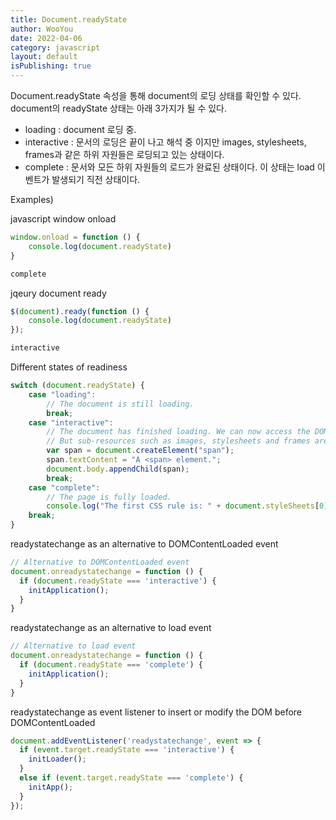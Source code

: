 ```yaml
---
title: Document.readyState
author: WooYou
date: 2022-04-06
category: javascript
layout: default
isPublishing: true
---
```


Document.readyState 속성을 통해  document의 로딩 상태를 확인할 수 있다.  
document의 readyState 상태는 아래 3가지가 될 수 있다.
+ loading : document 로딩 중.
+ interactive : 문서의 로딩은 끝이 나고 해석 중 이지만  images, stylesheets, frames과 같은 하위 자원들은 로딩되고 있는 상태이다.
+ complete : 문서와 모든 하위 자원들의 로드가 완료된 상태이다. 이 상태는 load  이벤트가 발생되기 직전 상태이다.


Examples)

javascript window onload
```javascript
window.onload = function () {
    console.log(document.readyState)
}

complete
```

jqeury document ready
```javascript
$(document).ready(function () {
    console.log(document.readyState)
});

interactive
```

Different states of readiness
```javascript
switch (document.readyState) {
    case "loading":
        // The document is still loading.
        break;
    case "interactive":
        // The document has finished loading. We can now access the DOM elements.
        // But sub-resources such as images, stylesheets and frames are still loading.
        var span = document.createElement("span");
        span.textContent = "A <span> element.";
        document.body.appendChild(span);
        break;
    case "complete":
        // The page is fully loaded.
        console.log("The first CSS rule is: " + document.styleSheets[0].cssRules[0].cssText);
    break;
}
```

readystatechange as an alternative to DOMContentLoaded event
```javascript
// Alternative to DOMContentLoaded event
document.onreadystatechange = function () {
  if (document.readyState === 'interactive') {
    initApplication();
  }
}
```

readystatechange as an alternative to load event
```javascript
// Alternative to load event
document.onreadystatechange = function () {
  if (document.readyState === 'complete') {
    initApplication();
  }
}
```

readystatechange as event listener to insert or modify the DOM before DOMContentLoaded
```javascript
document.addEventListener('readystatechange', event => {
  if (event.target.readyState === 'interactive') {
    initLoader();
  }
  else if (event.target.readyState === 'complete') {
    initApp();
  }
});

```


